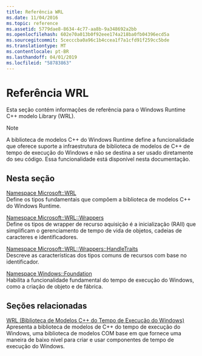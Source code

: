 ```yaml
---
title: Referência WRL
ms.date: 11/04/2016
ms.topic: reference
ms.assetid: 5779dae8-8634-4c77-aa8b-9a348692a2bb
ms.openlocfilehash: 602e70a013b0f92eee174a218ba0fb04396ecd5a
ms.sourcegitcommit: 5cecccba0a96c1b4ccea1f7a1cfd91f259cc5bde
ms.translationtype: MT
ms.contentlocale: pt-BR
ms.lasthandoff: 04/01/2019
ms.locfileid: "58783863"
---
```

# <a name="wrl-reference"></a>Referência WRL

Esta seção contém informações de referência para o Windows Runtime C++ modelo Library (WRL).

> [!NOTE]
> A biblioteca de modelos C++ do Windows Runtime define a funcionalidade que oferece suporte a infraestrutura de biblioteca de modelos de C++ de tempo de execução do Windows e não se destina a ser usado diretamente do seu código. Essa funcionalidade está disponível nesta documentação.

## <a name="in-this-section"></a>Nesta seção

[Namespace Microsoft::WRL](microsoft-wrl-namespace.md)<br/>
Define os tipos fundamentais que compõem a biblioteca de modelos C++ do Windows Runtime.

[Namespace Microsoft::WRL::Wrappers](microsoft-wrl-wrappers-namespace.md)<br/>
Define os tipos de wrapper de recurso aquisição é a inicialização (RAII) que simplificam o gerenciamento de tempo de vida de objetos, cadeias de caracteres e identificadores.

[Namespace Microsoft::WRL::Wrappers::HandleTraits](microsoft-wrl-wrappers-handletraits-namespace.md)<br/>
Descreve as características dos tipos comuns de recursos com base no identificador.

[Namespace Windows::Foundation](windows-foundation-namespace.md)<br/>
Habilita a funcionalidade fundamental do tempo de execução do Windows, como a criação de objeto e de fábrica.

## <a name="related-sections"></a>Seções relacionadas

[WRL (Biblioteca de Modelos C++ do Tempo de Execução do Windows)](windows-runtime-cpp-template-library-wrl.md)<br/>
Apresenta a biblioteca de modelos de C++ do tempo de execução do Windows, uma biblioteca de modelos COM base em que fornece uma maneira de baixo nível para criar e usar componentes de tempo de execução do Windows.